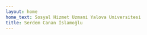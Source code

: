 ```yaml
---
layout: home
home_text: Sosyal Hizmet Uzmani Yalova Universitesi
title: Serdem Canan İslamoğlu
---
```

